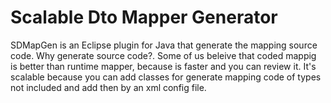 # Scalable Dto Mapper Generator
SDMapGen is an Eclipse plugin for Java that generate the mapping source code.
Why generate source code?. Some of us beleive that coded mappig is better than runtime mapper, because is faster and you can review it. 
It's scalable because you can add classes for generate mapping code of types not included and add then by an xml config file.
